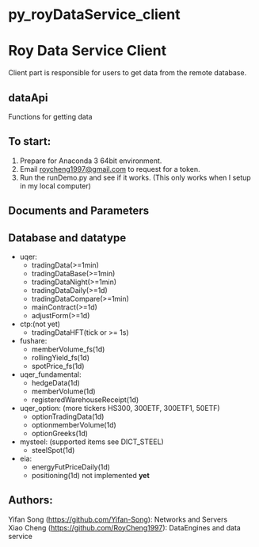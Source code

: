 # py_royDataService_client

Roy Data Service Client
===================================

Client part is responsible for users to get data from the remote database. 

dataApi
-----------------------------------

Functions for getting data 

To start:
-----------------------------------

1. Prepare for Anaconda 3 64bit environment.
2. Email roycheng1997@gmail.com to request for a token.
3. Run the runDemo.py and see if it works. (This only works when I setup in my local computer)


Documents and Parameters
-----------------------------------

## Database and datatype

* uqer:
    * tradingData(>=1min)
    * tradingDataBase(>=1min)
    * tradingDataNight(>=1min)
    * tradingDataDaily(>=1d)
    * tradingDataCompare(>=1min)
    * mainContract(>=1d)
    * adjustForm(>=1d)
* ctp:(not yet)
    * tradingDataHFT(tick or >= 1s)
* fushare:
    * memberVolume_fs(1d)
    * rollingYield_fs(1d)    
    * spotPrice_fs(1d)  
* uqer_fundamental:
    * hedgeData(1d)
    * memberVolume(1d)
    * registeredWarehouseReceipt(1d)
* uqer_option: (more tickers HS300, 300ETF, 300ETF1, 50ETF)
    * optionTradingData(1d)
    * optionmemberVolume(1d)
    * optionGreeks(1d)
* mysteel:  (supported items see DICT_STEEL)
    * steelSpot(1d)    
* eia:
    * energyFutPriceDaily(1d)
    * positioning(1d) not implemented **yet**


Authors:
-----------------------------------

Yifan Song (https://github.com/Yifan-Song): Networks and Servers <br>
Xiao Cheng (https://github.com/RoyCheng1997): DataEngines and data service
